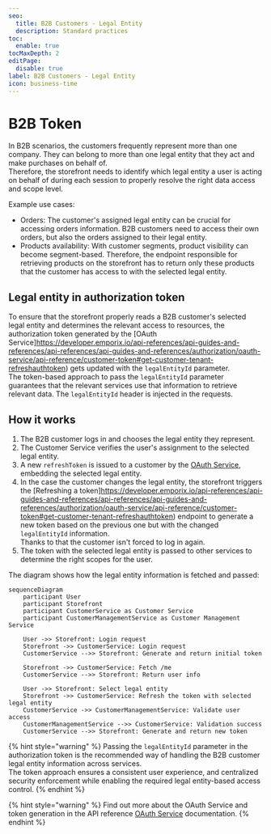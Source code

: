 ```yaml
---
seo:
  title: B2B Customers - Legal Entity
  description: Standard practices
toc:
  enable: true
tocMaxDepth: 2
editPage:
  disable: true
label: B2B Customers - Legal Entity
icon: business-time
---
```


# B2B Token

In B2B scenarios, the customers frequently represent more than one company. They can belong to more than one legal entity that they act and make purchases on behalf of.\
Therefore, the storefront needs to identify which legal entity a user is acting on behalf of during each session to properly resolve the right data access and scope level.

Example use cases:

* Orders: The customer's assigned legal entity can be crucial for accessing orders information. B2B customers need to access their own orders, but also the orders assigned to their legal entity.
* Products availability: With customer segments, product visibility can become segment-based. Therefore, the endpoint responsible for retrieving products on the storefront has to return only these products that the customer has access to with the selected legal entity.

## Legal entity in authorization token

To ensure that the storefront properly reads a B2B customer's selected legal entity and determines the relevant access to resources, the authorization token generated by the [OAuth Service]https://developer.emporix.io/api-references/api-guides-and-references/api-references/api-guides-and-references/authorization/oauth-service/api-reference/customer-token#get-customer-tenant-refreshauthtoken) gets updated with the `legalEntityId` parameter.\
The token-based approach to pass the `legalEntityId` parameter guarantees that the relevant services use that information to retrieve relevant data. The `legalEntityId` header is injected in the requests.

## How it works

1. The B2B customer logs in and chooses the legal entity they represent.
2. The Customer Service verifies the user's assignment to the selected legal entity.
3. A new `refreshToken` is issued to a customer by the [OAuth Service](../authorization/oauth-service/), embedding the selected legal entity.
4. In the case the customer changes the legal entity, the storefront triggers the [Refreshing a token]https://developer.emporix.io/api-references/api-guides-and-references/api-references/api-guides-and-references/authorization/oauth-service/api-reference/customer-token#get-customer-tenant-refreshauthtoken) endpoint to generate a new token based on the previous one but with the changed `legalEntityId` information.\
   Thanks to that the customer isn't forced to log in again.
5. The token with the selected legal entity is passed to other services to determine the right scopes for the user.

The diagram shows how the legal entity information is fetched and passed:

```mermaid
sequenceDiagram
    participant User
    participant Storefront
    participant CustomerService as Customer Service
    participant CustomerManagementService as Customer Management Service

    User ->> Storefront: Login request
    Storefront ->> CustomerService: Login request
    CustomerService -->> Storefront: Generate and return initial token

    Storefront ->> CustomerService: Fetch /me
    CustomerService -->> Storefront: Return user info

    User ->> Storefront: Select legal entity
    Storefront ->> CustomerService: Refresh the token with selected legal entity
    CustomerService ->> CustomerManagementService: Validate user access
    CustomerManagementService -->> CustomerService: Validation success
    CustomerService -->> Storefront: Generate and return new token
```

{% hint style="warning" %}
Passing the `legalEntityId` parameter in the authorization token is the recommended way of handling the B2B customer legal entity information across services.\
The token approach ensures a consistent user experience, and centralized security enforcement while enabling the required legal entity-based access control.
{% endhint %}

{% hint style="warning" %}
Find out more about the OAuth Service and token generation in the API reference [OAuth Service](../authorization/oauth-service/) documentation.
{% endhint %}
